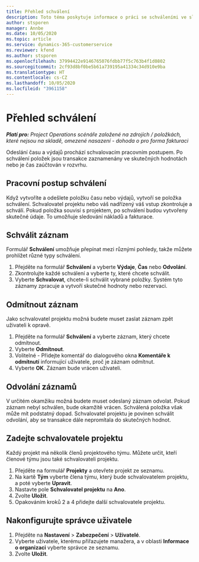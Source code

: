 ```yaml
---
title: Přehled schválení
description: Toto téma poskytuje informace o práci se schváleními ve službě Project Operations.
author: stsporen
manager: Annbe
ms.date: 10/05/2020
ms.topic: article
ms.service: dynamics-365-customerservice
ms.reviewer: kfend
ms.author: stsporen
ms.openlocfilehash: 37994422e9146765076fdbb77f5c763b4f1d0802
ms.sourcegitcommit: 2cf93d8bf0be5b61a739195a41334c34d910e9ba
ms.translationtype: HT
ms.contentlocale: cs-CZ
ms.lasthandoff: 10/05/2020
ms.locfileid: "3961158"
---
```

# <a name="approvals-overview"></a>Přehled schválení

_**Platí pro:** Project Operations scénáře založené na zdrojích / položkách, které nejsou na skladě, omezené nasazení - dohoda o pro forma fakturaci_

Odeslání času a výdajů prochází schvalovacím pracovním postupem. Po schválení položek jsou transakce zaznamenány ve skutečných hodnotách nebo je čas zaúčtován v rozvrhu.

## <a name="approvals-workflow"></a>Pracovní postup schválení
Když vytvoříte a odešlete položku času nebo výdajů, vytvoří se položka schválení. Schvalovatel projektu nebo váš nadřízený váš vstup zkontroluje a schválí. Pokud položka souvisí s projektem, po schválení budou vytvořeny skutečné údaje. To umožňuje sledování nákladů a fakturace. 

## <a name="approve-an-entry"></a>Schválit záznam
Formulář **Schválení** umožňuje přepínat mezi různými pohledy, takže můžete prohlížet různé typy schválení.
  
1. Přejděte na formulář **Schválení** a vyberte **Výdaje**, **Čas** nebo **Odvolání**.
2. Zkontrolujte každé schválení a vyberte ty, které chcete schválit.
3. Vyberte **Schvalovat**, chcete-li schválit vybrané položky.
Systém tyto záznamy zpracuje a vytvoří skutečné hodnoty nebo rezervaci.

## <a name="reject-an-entry"></a>Odmítnout záznam
Jako schvalovatel projektu možná budete muset zaslat záznam zpět uživateli k opravě.
  
1. Přejděte na formulář **Schválení** a vyberte záznam, který chcete odmítnout. 
2. Vyberte **Odmítnout**.
3. Volitelné - Přidejte komentář do dialogového okna **Komentáře k odmítnutí** informující uživatele, proč je záznam odmítnut.
4. Vyberte **OK**. Záznam bude vrácen uživateli.
  
## <a name="recall-entries"></a>Odvolání záznamů
V určitém okamžiku možná budete muset odeslaný záznam odvolat. Pokud záznam nebyl schválen, bude okamžitě vrácen. Schválená položka však může mít podstatný dopad. Schvalovatel projektu je povinen schválit odvolání, aby se transakce dále nepromítala do skutečných hodnot.

## <a name="specify-project-approvers"></a>Zadejte schvalovatele projektu
Každý projekt má několik členů projektového týmu. Můžete určit, kteří členové týmu jsou také schvalovateli projektu.

1. Přejděte na formulář **Projekty** a otevřete projekt ze seznamu.
2. Na kartě **Tým** vyberte člena týmu, který bude schvalovatelem projektu, a poté vyberte **Upravit**.
3. Nastavte pole **Schvalovatel projektu** na **Ano**.
4. Zvolte **Uložit**.
5. Opakováním kroků 2 a 4 přidejte další schvalovatele projektu.

## <a name="configure-the-users-manager"></a>Nakonfigurujte správce uživatele

1. Přejděte na **Nastavení** > **Zabezpečení** > **Uživatelé**.
2. Vyberte uživatele, kterému přiřazujete manažera, a v oblasti **Informace o organizaci** vyberte správce ze seznamu. 
3. Zvolte **Uložit**.


